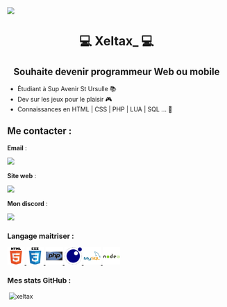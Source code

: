 <img src="https://zupimages.net/up/22/01/m4ie.png">
<h1 align="center">💻 Xeltax_ 💻</h1>

<h2 align="center">Souhaite devenir programmeur Web ou mobile</h2>
<ul>
<li> Étudiant à Sup Avenir St Ursulle 📚
<li> Dev sur les jeux pour le plaisir 🎮
<li> Connaissances en HTML | CSS | PHP | LUA | SQL ... 🧠
</ul>

<h2>Me contacter :</h2>
<p><strong>Email</strong> : </p>
<a href="mailto:webxeltaxdev@gmail.com?subject=Bonjour%20je%20souhaite%20vous%20contacter&body=Hey,%20Xeltax%20"><img src="https://img.icons8.com/color/48/000000/gmail--v2.png"/></a>
<p><strong>Site web</strong> : </p><a href="https://github.com/Xeltax"><img src="https://img.icons8.com/fluency/48/000000/github.png"/></a>
<p><strong>Mon discord</strong> : </p><a href="https://discord.gg/VqEm6UmSXt"><img src="https://img.icons8.com/fluency/48/000000/discord-new-logo.png"/></a></p>

<h3 align="left">Langage maitriser :</h3>
<p align="left"> <a href="https://www.w3.org/html/" target="_blank" rel="noreferrer"> <img src="https://raw.githubusercontent.com/devicons/devicon/master/icons/html5/html5-original-wordmark.svg" alt="html5" width="40" height="40"/> <a href="https://www.w3schools.com/css/" target="_blank" rel="noreferrer"> <img src="https://raw.githubusercontent.com/devicons/devicon/master/icons/css3/css3-original-wordmark.svg" alt="css3" width="40" height="40"/> </a> <a href="https://www.php.net" target="_blank" rel="noreferrer"> <img src="https://raw.githubusercontent.com/devicons/devicon/master/icons/php/php-original.svg" alt="php" width="40" height="40"/> </a> <a href="https://www.lua.org" target="_blank" rel="noreferrer"> <img src="https://raw.githubusercontent.com/devicons/devicon/master/icons/lua/lua-original.svg" alt="lua" width="40" height="40"/> </a> <a href="https://www.mysql.com/" target="_blank" rel="noreferrer"> <img src="https://raw.githubusercontent.com/devicons/devicon/master/icons/mysql/mysql-original-wordmark.svg" alt="mysql" width="40" height="40"/> </a> <a href="https://nodejs.org" target="_blank" rel="noreferrer"> <img src="https://raw.githubusercontent.com/devicons/devicon/master/icons/nodejs/nodejs-original-wordmark.svg" alt="nodejs" width="40" height="40"/> </a> </p>


<h3>Mes stats GitHub :</h3>
<p>&nbsp;<img align="center" src="https://github-readme-stats.vercel.app/api?username=xeltax&show_icons=true&locale=en" alt="xeltax" /></p>